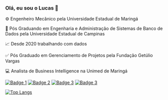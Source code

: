 ### Olá, eu sou o Lucas 👋

⚙️ Engenheiro Mecânico pela Universidade Estadual de Maringá  

📖 Pós Graduando em Engenharia e Administração de Sistemas de Banco de Dados pela Universidade Estadual de Campinas 

📈 Desde 2020 trabalhando com dados 

✅ Pós Graduado em Gerenciamento de Projetos pela Fundação Getúlio Vargas

💻 Analista de Business Intelligence na Unimed de Maringá

[![Badge 1](	https://img.shields.io/badge/Microsoft_SQL_Server-CC2927?style=for-the-badge&logo=microsoft-sql-server&logoColor=white)](link-para-o-repositorio-1)
[![Badge 2](https://img.shields.io/badge/MySQL-00000F?style=for-the-badge&logo=mysql&logoColor=white)](link-para-o-repositorio-1)
[![Badge 3](	https://img.shields.io/badge/Python-3776AB?style=for-the-badge&logo=python&logoColor=white)](link-para-o-repositorio-1)
[![Badge 3](	https://img.shields.io/badge/Amazon_AWS-232F3E?style=for-the-badge&logo=amazon-aws&logoColor=white)](link-para-o-repositorio-1)

[![Top Langs](https://github-readme-stats.vercel.app/api/top-langs/?username=anuraghazra&hide_progress=true)](https://github.com/anuraghazra/github-readme-stats)

